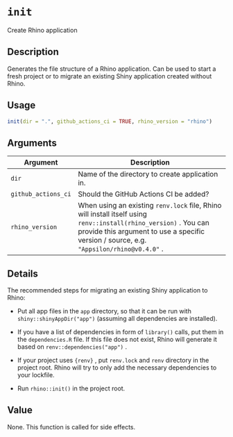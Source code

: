 # `init`

Create Rhino application


## Description

Generates the file structure of a Rhino application.
 Can be used to start a fresh project or to migrate an existing Shiny application
 created without Rhino.


## Usage

```r
init(dir = ".", github_actions_ci = TRUE, rhino_version = "rhino")
```


## Arguments

Argument      |Description
------------- |----------------
`dir`     |     Name of the directory to create application in.
`github_actions_ci`     |     Should the GitHub Actions CI be added?
`rhino_version`     |     When using an existing `renv.lock` file, Rhino will install itself using `renv::install(rhino_version)` . You can provide this argument to use a specific version / source, e.g. `"Appsilon/rhino@v0.4.0"` .


## Details

The recommended steps for migrating an existing Shiny application to Rhino:
  

*  Put all app files in the `app` directory, so that it can be run with `shiny::shinyAppDir("app")` (assuming all dependencies are installed). 

*  If you have a list of dependencies in form of `library()` calls, put them in the `dependencies.R` file. If this file does not exist, Rhino will generate it based on `renv::dependencies("app")` . 

*  If your project uses `{renv}` , put `renv.lock` and `renv` directory in the project root. Rhino will try to only add the necessary dependencies to your lockfile. 

*  Run `rhino::init()` in the project root.


## Value

None. This function is called for side effects.


